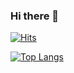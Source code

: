 ### Hi there 👋

[![Hits](https://hits.sh/github.com/silentsoft/hits.svg)](https://hits.sh/github.com/silentsoft/hits/)

[![Top Langs](https://github-readme-stats.vercel.app/api/top-langs/?username=chanmi94&layout=compact)](https://github.com/chanmi94/github-readme-stats)
